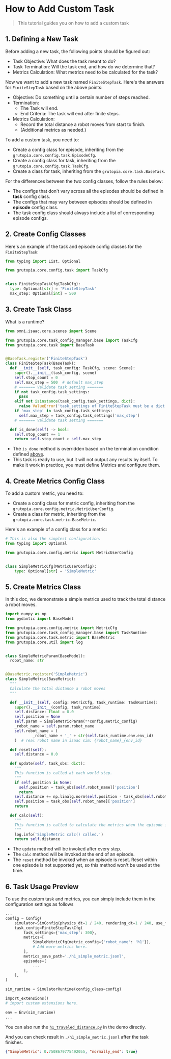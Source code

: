 # How to Add Custom Task

> This tutorial guides you on how to add a custom task

## 1. Defining a New Task
Before adding a new task, the following points should be figured out:

- Task Objective: What does the task meant to do?
- Task Termination: Will the task end, and how do we determine that?
- Metrics Calculation: What metrics need to be calculated for the task?


Now we want to add a new task named `FiniteStepTask`. Here's the answers for `FiniteStepTask` based on the above points:

- Objective: Do something until a certain number of steps reached.
- Termination:
  - The Task will end.
  - End Criteria: The task will end after finite steps.
- Metrics Calculation:
  - Record the total distance a robot moves from start to finish.
  - (Additional metrics as needed.)

To add a custom task, you need to:

- Create a config class for episode, inheriting from the `grutopia.core.config.task.EpisodeCfg`.
- Create a config class for task, inheriting from the `grutopia.core.config.task.TaskCfg`.
- Create a class for task, inheriting from the `grutopia.core.task.BaseTask`.

For the differences between the two config classes, follow the rules below:

- The configs that don't vary across all the episodes should be defined in **task** config class.
- The configs that may vary between episodes should be defined in **episode** config class.
- The task config class should always include a list of corresponding episode configs.

## 2. Create Config Classes

Here's an example of the task and episode config classes for the `FiniteStepTask`:

```python
from typing import List, Optional

from grutopia.core.config.task import TaskCfg


class FiniteStepTaskCfg(TaskCfg):
  type: Optional[str] = 'FiniteStepTask'
  max_step: Optional[int] = 500

```

## 3. Create Task Class

What is a runtime?

```Python
from omni.isaac.core.scenes import Scene

from grutopia.core.task_config_manager.base import TaskCfg
from grutopia.core.task import BaseTask


@BaseTask.register('FiniteStepTask')
class FiniteStepTask(BaseTask):
  def __init__(self, task_config: TaskCfg, scene: Scene):
    super().__init__(task_config, scene)
    self.stop_count = 0
    self.max_step = 500  # default max_step
    # ======= Validate task setting =======
    if not task_config.task_settings:
      pass
    elif not isinstance(task_config.task_settings, dict):
      raise ValueError('task_settings of FiniteStepTask must be a dict')
    if 'max_step' in task_config.task_settings:
      self.max_step = task_config.task_settings['max_step']
    # ======= Validate task setting =======

  def is_done(self) -> bool:
    self.stop_count += 1
    return self.stop_count > self.max_step

```
- The `is_done` method is overridden based on the termination condition defined [above](#1-defining-a-new-task).
- This task is ready to use, but it will not output any results by itself. To make it work in practice, you must define Metrics and configure them.


## 4. Create Metrics Config Class


To add a custom metric, you need to:
- Create a config class for metric config, inheriting from the `grutopia.core.config.metric.MetricUserConfig`.
- Create a class for metric, inheriting from the `grutopia.core.task.metric.BaseMetric`.

Here's an example of a config class for a metric:

```python
# This is also the simplest configuration.
from typing import Optional

from grutopia.core.config.metric import MetricUserConfig


class SimpleMetricCfg(MetricUserConfig):
    type: Optional[str] = 'SimpleMetric'
```


## 5. Create Metrics Class

In this doc, we demonstrate a simple metrics used to track the total distance a robot moves.

```Python
import numpy as np
from pydantic import BaseModel

from grutopia.core.config.metric import MetricCfg
from grutopia.core.task_config_manager.base import TaskRuntime
from grutopia.core.task.metric import BaseMetric
from grutopia.core.util import log


class SimpleMetricParam(BaseModel):
  robot_name: str


@BaseMetric.register('SimpleMetric')
class SimpleMetric(BaseMetric):
  """
  Calculate the total distance a robot moves
  """

  def __init__(self, config: MetricCfg, task_runtime: TaskRuntime):
    super().__init__(config, task_runtime)
    self.distance: float = 0.0
    self.position = None
    self.param = SimpleMetricParam(**config.metric_config)
    _robot_name = self.param.robot_name
    self.robot_name = (
            _robot_name + '_' + str(self.task_runtime.env.env_id)
    )  # real robot name in isaac sim: {robot_name}_{env_id}

  def reset(self):
    self.distance = 0.0

  def update(self, task_obs: dict):
    """
    This function is called at each world step.
    """
    if self.position is None:
      self.position = task_obs[self.robot_name]['position']
      return
    self.distance += np.linalg.norm(self.position - task_obs[self.robot_name]['position'])
    self.position = task_obs[self.robot_name]['position']
    return

  def calc(self):
    """
    This function is called to calculate the metrics when the episode is terminated.
    """
    log.info('SimpleMetric calc() called.')
    return self.distance

```
- The `update` method will be invoked after every step.
- The `calc` method will be invoked at the end of an episode.
- The `reset` method be invoked when an episode is reset. Reset within one episode is not supported yet, so this method won't be used at the time.


## 6. Task Usage Preview
To use the custom task and metrics, you can simply include them in the configuration settings as follows

```Python
...
config = Config(
    simulator=SimConfig(physics_dt=1 / 240, rendering_dt=1 / 240, use_fabric=False),
    task_config=FiniteStepTaskCfg(
        task_settings={'max_step': 300},
        metrics=[
            SimpleMetricCfg(metric_config={'robot_name': 'h1'}),
            # Add more metrics here.
        ],
        metrics_save_path='./h1_simple_metric.jsonl',
        episodes=[
            ...
        ],
    ),
)

sim_runtime = SimulatorRuntime(config_class=config)

import_extensions()
# import custom extensions here.

env = Env(sim_runtime)
...
```

You can also run the [`h1_traveled_distance.py`](https://github.com/OpenRobotLab/GRUtopia/blob/main/grutopia/demo/h1_traveled_distance.py) in the demo directly.

And you can check result in `./h1_simple_metric.jsonl` after the task finishes.

```json
{"SimpleMetric": 0.7508679775492055, "normally_end": true}
```
